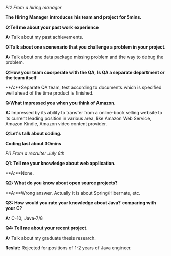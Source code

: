 *PI2 From a hiring manager*

**The Hiring Manager introduces his team and project for 5mins.**

**Q:Tell me about your past work experience**

**A:** Talk about my past achievements.

**Q:Talk about one scenenario that you challenge a problem in your project.**

**A:** Talk about one data package missing problem and the way to debug the problem.

**Q:How your team coorperate with the QA, Is QA a separate department or the team itself**

**A:**Separate QA team, test according to documents which is specified well ahead of the time product is finished. 

**Q:What impressed you when you think of Amazon.**

**A:** Impressed by its ability to transfer from a online-book selling website to its current leading position in various area, like Amazon Web Service, Amazon Kindle, Amazon video content provider. 

**Q:Let's talk about coding.**

**Coding last about 30mins**

*PI1 From a recruiter July 6th*

**Q1: Tell me your knowledge about web application.**

**A:**None.

**Q2: What do you know about open source projects?**

**A:**Wrong answer. Actually it is about Spring/Hibernate, etc. 

**Q3: How would you rate your knowledge about Java? comparing with your C?**

**A:** C-10;  Java-7/8

**Q4: Tell me about your recent project.**

**A:** Talk about my graduate thesis research. 

**Reslut:** Rejected for positions of 1-2 years of Java engineer.


